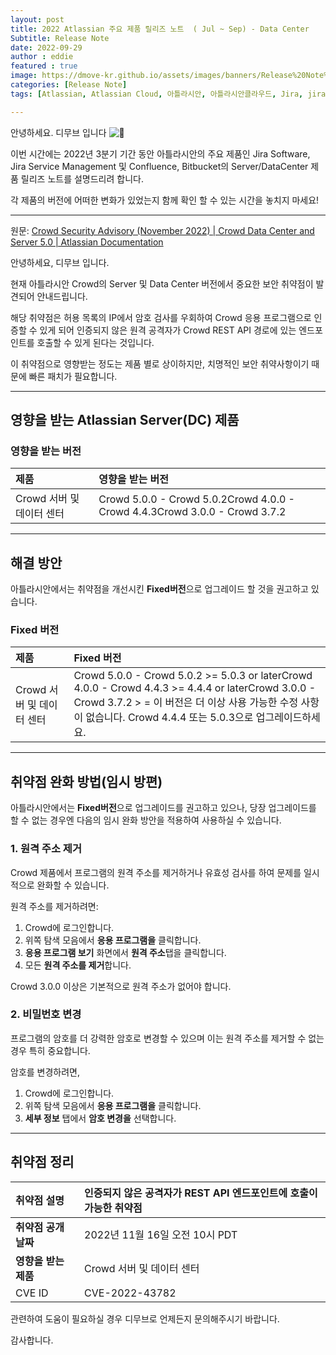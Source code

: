 ```yaml
---
layout: post
title: 2022 Atlassian 주요 제품 릴리즈 노트  ( Jul ~ Sep) - Data Center
Subtitle: Release Note
date: 2022-09-29
author : eddie
featured : true
image: https://dmove-kr.github.io/assets/images/banners/Release%20Note%20Server/%EC%83%81%EB%B0%98%EA%B8%B0%20%EB%85%B8%ED%8A%B8%20Server-1.png
categories: [Release Note]
tags: [Atlassian, Atlassian Cloud, 아틀라시안, 아틀라시안클라우드, Jira, jira, Jira Cloud, Release, Release Note, Jira Sofrware, Jira Service Management, Confluence,컨플,DevOps, 데브옵스, dev, Dev, 에자일, Agile, Wiki, Bitbuket]

---
```




<!-- ![릴리즈 노트 이미지](https://dmove-kr.github.io/assets/images/banners/Release%20Note%20Server/%EC%83%81%EB%B0%98%EA%B8%B0%20%EB%85%B8%ED%8A%B8%20Server-1.png) -->

안녕하세요. 디무브 입니다 ![:balloon:](https://pf-emoji-service--cdn.us-east-1.prod.public.atl-paas.net/standard/caa27a19-fc09-4452-b2b4-a301552fd69c/32x32/1f388.png)

이번 시간에는 2022년 3분기 기간 동안 아틀라시안의 주요 제품인 Jira Software, Jira Service Management 및 Confluence, Bitbucket의 Server/DataCenter 제품 릴리즈 노트를 설명드리려 합니다.

각 제품의 버전에 어떠한 변화가 있었는지 함께 확인 할 수 있는 시간을 놓치지 마세요!

------

원문: [Crowd Security Advisory (November 2022) | Crowd Data Center and Server 5.0 | Atlassian Documentation](https://confluence.atlassian.com/crowd/crowd-security-advisory-november-2022-1168866129.html) 

 

안녕하세요, 디무브 입니다.

 현재 아틀라시안 Crowd의 Server 및 Data Center 버전에서 중요한 보안 취약점이 발견되어 안내드립니다. 

해당 취약점은 허용 목록의 IP에서 암호 검사를 우회하여 Crowd 응용 프로그램으로 인증할 수 있게 되어 인증되지 않은 원격 공격자가 Crowd REST API 경로에 있는 엔드포인트를 호출할 수 있게 된다는 것입니다. 

이 취약점으로 영향받는 정도는 제품 별로 상이하지만, 치명적인 보안 취약사항이기 때문에 빠른 패치가 필요합니다.

------

## 영향을 받는 Atlassian Server(DC) 제품

### **영향을 받는 버전**

| **제품**                  | **영향을 받는 버전**                                         |
| :------------------------ | :----------------------------------------------------------- |
| Crowd 서버 및 데이터 센터 | Crowd 5.0.0 - Crowd 5.0.2Crowd 4.0.0 - Crowd 4.4.3Crowd 3.0.0 - Crowd 3.7.2 |

 

------

## 해결 방안

아틀라시안에서는 취약점을 개선시킨 **Fixed버전**으로 업그레이드 할 것을 권고하고 있습니다.

### **Fixed 버전**

| **제품**                  | **Fixed 버전**                                               |
| :------------------------ | :----------------------------------------------------------- |
| Crowd 서버 및 데이터 센터 | Crowd 5.0.0 - Crowd 5.0.2 >= 5.0.3 or laterCrowd 4.0.0 - Crowd 4.4.3 >= 4.4.4 or laterCrowd 3.0.0 - Crowd 3.7.2 > = 이 버전은 더 이상 사용 가능한 수정 사항이 없습니다. Crowd 4.4.4 또는 5.0.3으로 업그레이드하세요. |

------

## 취약점 완화 방법(임시 방편)

아틀라시안에서는 **Fixed버전**으로 업그레이드를 권고하고 있으나, 당장 업그레이드를 할 수 없는 경우엔 다음의 임시 완화 방안을 적용하여 사용하실 수 있습니다.

### 1. 원격 주소 제거

Crowd 제품에서 프로그램의 원격 주소를 제거하거나 유효성 검사를 하여 문제를 일시적으로 완화할 수 있습니다.

원격 주소를 제거하려면:

1. Crowd에 로그인합니다.
2. 위쪽 탐색 모음에서 **응용 프로그램을** 클릭합니다.
3. **응용 프로그램 보기** 화면에서 **원격 주소**탭을 클릭합니다.
4. 모든 **원격 주소를 제거**합니다.



Crowd 3.0.0 이상은 기본적으로 원격 주소가 없어야 합니다.

### 2. 비밀번호 변경

프로그램의 암호를 더 강력한 암호로 변경할 수 있으며 이는 원격 주소를 제거할 수 없는 경우 특히 중요합니다.

암호를 변경하려면,

1. Crowd에 로그인합니다.
2. 위쪽 탐색 모음에서 **응용 프로그램을** 클릭합니다.
3. **세부 정보** 탭에서 **암호 변경을** 선택합니다.

 

------

## 취약점 정리

| **취약점 설명**      | 인증되지 않은 공격자가 REST API 엔드포인트에 호출이 가능한 취약점 |
| :------------------- | :----------------------------------------------------------- |
| **취약점 공개 날짜** | 2022년 11월 16일 오전 10시 PDT                               |
| **영향을 받는 제품** | Crowd 서버 및 데이터 센터                                    |
| CVE ID               | CVE-2022-43782                                               |

 

관련하여 도움이 필요하실 경우 디무브로 언제든지 문의해주시기 바랍니다.

감사합니다.




